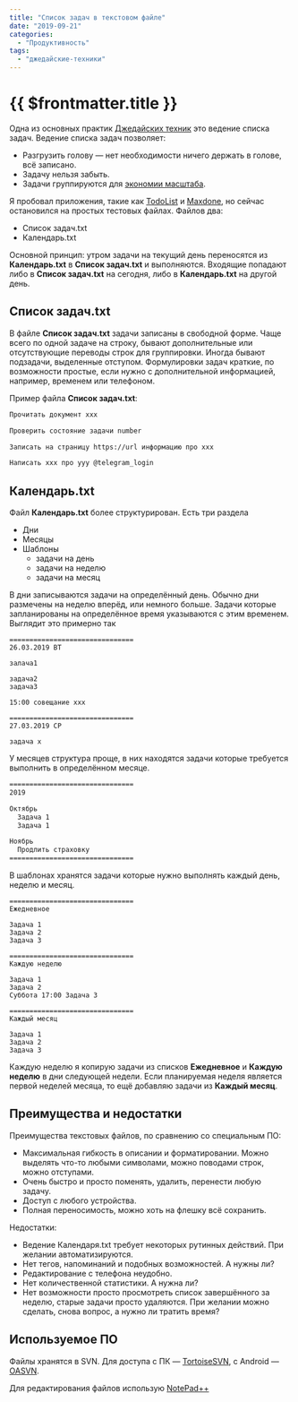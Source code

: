 ```yaml
---
title: "Список задач в текстовом файле"
date: "2019-09-21"
categories: 
  - "Продуктивность"
tags: 
  - "джедайские-техники"
---
```


# {{ $frontmatter.title }}

Одна из основных практик [Джедайских техник](https://www.ozon.ru/context/detail/id/140376487/?partner=way23&utm_content=link) это ведение списка задач. Ведение списка задач позволяет:

- Разгрузить голову — нет необходимости ничего держать в голове, всё записано.
- Задачу нельзя забыть.
- Задачи группируются для [экономии масштаба](https://ru.wikipedia.org/wiki/Эффект_масштаба).

Я пробовал приложения, такие как [TodoList](https://todoist.com/?lang=ru) и [Maxdone](http://www.micromiles.co/maxdone/ru/), но сейчас остановился на простых тестовых файлах. Файлов два:

- Список задач.txt
- Календарь.txt

Основной принцип: утром задачи на текущий день переносятся из **Календарь.txt** в **Список задач.txt** и выполняются. Входящие попадают либо в **Список задач.txt** на сегодня, либо в **Календарь.txt** на другой день.

## Список задач.txt

В файле **Список задач.txt** задачи записаны в свободной форме. Чаще всего по одной задаче на строку, бывают дополнительные или отсутствующие переводы строк для группировки. Иногда бывают подзадачи, выделенные отступом. Формулировки задач краткие, по возможности простые, если нужно с дополнительной информацией, например, временем или телефоном.

Пример файла **Список задач.txt**:

```txt
Прочитать документ xxx

Проверить состояние задачи number

Записать на страницу https://url информацию про xxx

Написать xxx про yyy @telegram_login
```

## Календарь.txt

Файл **Календарь.txt** более структурирован. Есть три раздела

- Дни
- Месяцы
- Шаблоны
    - задачи на день
    - задачи на неделю
    - задачи на месяц

В дни записываются задачи на определённый день. Обычно дни размечены на неделю вперёд, или немного больше. Задачи которые запланированы на определённое время указываются с этим временем. Выглядит это примерно так

```text
===============================
26.03.2019 ВТ

залача1

задача2
задача3

15:00 совещание xxx

===============================
27.03.2019 СР

задача x 
```

У месяцев структура проще, в них находятся задачи которые требуется выполнить в определённом месяце.

```txt
===============================
2019 

Октябрь
  Задача 1
  Задача 1

Ноябрь
  Продлить страховку
===============================
```

В шаблонах хранятся задачи которые нужно выполнять каждый день, неделю и месяц.

```
===============================
Ежедневное

Задача 1
Задача 2
Задача 3

===============================
Каждую неделю

Задача 1
Задача 2
Суббота 17:00 Задача 3

===============================
Каждый месяц

Задача 1
Задача 2
Задача 3
```

Каждую неделю я копирую задачи из списков **Ежедневное** и **Каждую неделю** в дни следующей недели. Если планируемая неделя является первой неделей месяца, то ещё добавляю задачи из **Каждый месяц**.

## Преимущества и недостатки

Преимущества текстовых файлов, по сравнению со специальным ПО:

- Максимальная гибкость в описании и форматировании. Можно выделять что-то любыми символами, можно поводами строк, можно отступами.
- Очень быстро и просто поменять, удалить, перенести любую задачу.
- Доступ с любого устройства.
- Полная переносимость, можно хоть на флешку всё сохранить.

Недостатки:

- Ведение Календаря.txt требует некоторых рутинных действий. При желании автоматизируются.
- Нет тегов, напоминаний и подобных возможностей. А нужны ли?
- Редактирование с телефона неудобно.
- Нет количественной статистики. А нужна ли?
- Нет возможности просто просмотреть список завершённого за неделю, старые задачи просто удаляются. При желании можно сделать, снова вопрос, а нужно ли тратить время?

## Используемое ПО

Файлы хранятся в SVN. Для доступа с ПК — [TortoiseSVN](https://way23.ru/работа-с-svn-через-tortoisesvn-1-выгрузка-фиксация/), с Android — [OASVN](https://play.google.com/store/apps/details?id=com.valleytg.oasvn.android&hl=ru).

Для редактирования файлов использую [NotePad++](https://notepad-plus-plus.org/)
